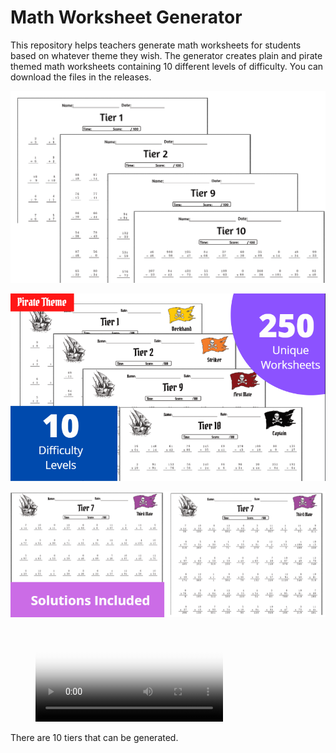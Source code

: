 # Math Worksheet Generator

This repository helps teachers generate math worksheets for students based on whatever theme they wish. The generator creates plain and pirate themed math worksheets containing 10 different levels of difficulty. You can download the files in the releases.

![plot](/advertising/Original_montage.PNG)

![plot](/advertising/pirate_ad.PNG)

![plot](/advertising/solutions_ad.PNG)

<figure class="video_container">
  <video controls="true" allowfullscreen="true" poster="advertising/main_page_ad.png">
    <source src="advertising/video.mp4" type="video/mp4">
  </video>
</figure>

There are 10 tiers that can be generated.